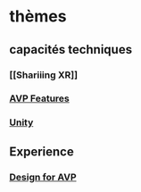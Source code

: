 # thèmes
## capacités techniques

### [[Shariiing XR]]

### [AVP Features](AVP%20Features.md)

### [Unity](Unity.md)

## Experience

### [Design for AVP](Design%20for%20AVP.md)
